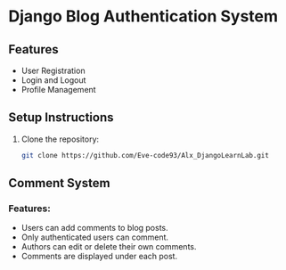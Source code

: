 # Django Blog Authentication System

## Features
- User Registration
- Login and Logout
- Profile Management

## Setup Instructions
1. Clone the repository:
   ```bash
   git clone https://github.com/Eve-code93/Alx_DjangoLearnLab.git

## Comment System
### Features:
- Users can add comments to blog posts.
- Only authenticated users can comment.
- Authors can edit or delete their own comments.
- Comments are displayed under each post.
